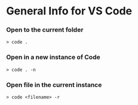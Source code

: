 # General Info for VS Code

### Open to the current folder

`> code .`

### Open in a new instance of Code

`> code . -n`

### Open file in the current instance

`> code <filename> -r`

